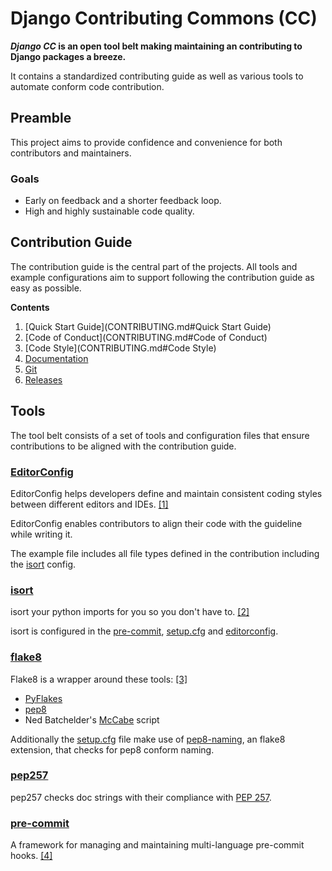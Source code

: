 # Django Contributing Commons (CC)
**_Django CC_ is an open tool belt making maintaining an contributing to Django packages a breeze.**

It contains a standardized contributing guide as well as various tools to automate conform code contribution.

## Preamble
This project aims to provide confidence and convenience for both contributors and maintainers.

### Goals
- Early on feedback and a shorter feedback loop.
- High and highly sustainable code quality.

## Contribution Guide
The contribution guide is the central part of the projects. All tools and example configurations aim to support following the contribution guide as easy as possible.

**Contents**

1. [Quick Start Guide](CONTRIBUTING.md#Quick Start Guide)
2. [Code of Conduct](CONTRIBUTING.md#Code of Conduct)
3. [Code Style](CONTRIBUTING.md#Code Style)
4. [Documentation](CONTRIBUTING.md#Documentation)
5. [Git](CONTRIBUTING.md#Git)
6. [Releases](CONTRIBUTING.md#Releases)

## Tools
The tool belt consists of a set of tools and configuration files that ensure contributions to be aligned with the contribution guide.

### [EditorConfig]
EditorConfig helps developers define and maintain consistent coding styles between different editors and IDEs. [[1]][EditorConfig]

EditorConfig enables contributors to align their code with the guideline while writing it.

The example file includes all file types defined in the contribution including the [isort](#isort) config.

### [isort][isort]
isort your python imports for you so you don't have to. [[2]][isort]

isort is configured in the [pre-commit][pre-commit-config.yaml], [setup.cfg] and [editorconfig].

### [flake8][flake8]
Flake8 is a wrapper around these tools: [[3]][flake8]
- [PyFlakes](https://launchpad.net/pyflakes)
- [pep8](https://github.com/jcrocholl/pep8)
- Ned Batchelder's [McCabe](http://nedbatchelder.com/blog/200803/python_code_complexity_microtool.html) script

Additionally the [setup.cfg] file make use of [pep8-naming](https://github.com/flintwork/pep8-naming), an flake8 extension, that checks for pep8 conform naming.

### [pep257][pep257]
pep257 checks doc strings with their compliance with [PEP 257](https://www.python.org/dev/peps/pep-0257/).

### [pre-commit][pre-commit]
A framework for managing and maintaining multi-language pre-commit hooks. [[4]][pre-commit]

[pre-commit]: (http://pre-commit.com/)
[editorconfig]: examples/.editorconfig
[isort]: (https://github.com/timothycrosley/isort)
[flake8]: (https://flake8.readthedocs.org/en/latest/)
[pep257]: (https://github.com/GreenSteam/pep257)
[setup.cfg]: examples/setup.cfg
[pre-commit-config.yaml]: examples/.pre-commit-config.yaml
